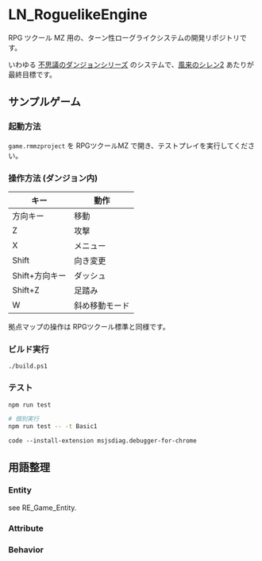 LN_RoguelikeEngine
==========

RPG ツクール MZ 用の、ターン性ローグライクシステムの開発リポジトリです。

いわゆる [不思議のダンジョンシリーズ](https://ja.wikipedia.org/wiki/%E4%B8%8D%E6%80%9D%E8%AD%B0%E3%81%AE%E3%83%80%E3%83%B3%E3%82%B8%E3%83%A7%E3%83%B3) のシステムで、[風来のシレン2](https://ja.wikipedia.org/wiki/%E4%B8%8D%E6%80%9D%E8%AD%B0%E3%81%AE%E3%83%80%E3%83%B3%E3%82%B8%E3%83%A7%E3%83%B3_%E9%A2%A8%E6%9D%A5%E3%81%AE%E3%82%B7%E3%83%AC%E3%83%B32_%E9%AC%BC%E8%A5%B2%E6%9D%A5!%E3%82%B7%E3%83%AC%E3%83%B3%E5%9F%8E!) あたりが最終目標です。

サンプルゲーム
----------

### 起動方法

`game.rmmzproject` を RPGツクールMZ で開き、テストプレイを実行してください。

### 操作方法 (ダンジョン内)

| キー | 動作 |
|---|---|
| 方向キー | 移動 |
| Z | 攻撃 |
| X | メニュー |
| Shift | 向き変更 |
| Shift+方向キー | ダッシュ |
| Shift+Z | 足踏み |
| W | 斜め移動モード |

拠点マップの操作は RPGツクール標準と同様です。


### ビルド実行

```
./build.ps1
```

### テスト

```sh
npm run test

# 個別実行
npm run test -- -t Basic1
```

```
code --install-extension msjsdiag.debugger-for-chrome
```



用語整理
----------

### Entity

see RE_Game_Entity.

### Attribute



### Behavior

